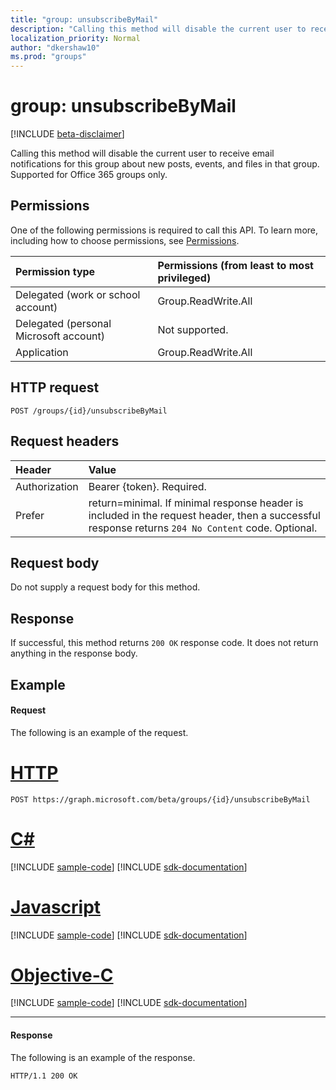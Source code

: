 ```yaml
---
title: "group: unsubscribeByMail"
description: "Calling this method will disable the current user to receive email notifications for this group about new posts, events, and files in that group. Supported for Office 365 groups only. "
localization_priority: Normal
author: "dkershaw10"
ms.prod: "groups"
---
```


# group: unsubscribeByMail

[!INCLUDE [beta-disclaimer](../../includes/beta-disclaimer.md)]

Calling this method will disable the current user to receive email notifications for this group about new posts, events, and files in that group. Supported for Office 365 groups only. 

## Permissions
One of the following permissions is required to call this API. To learn more, including how to choose permissions, see [Permissions](/graph/permissions-reference).

|Permission type      | Permissions (from least to most privileged)              |
|:--------------------|:---------------------------------------------------------|
|Delegated (work or school account) | Group.ReadWrite.All    |
|Delegated (personal Microsoft account) | Not supported.    |
|Application | Group.ReadWrite.All |

## HTTP request
<!-- { "blockType": "ignored" } -->
```http
POST /groups/{id}/unsubscribeByMail
```

## Request headers
| Header       | Value |
|:---------------|:--------|
| Authorization  | Bearer {token}. Required.  |
| Prefer | return=minimal. If minimal response header is included in the request header, then a successful response returns `204 No Content` code. Optional.  | 

## Request body
 Do not supply a request body for this method. 

## Response
If successful, this method returns `200 OK` response code. It does not return anything in the response body.

## Example
#### Request
The following is an example of the request.

# [HTTP](#tab/http)
<!-- {
  "blockType": "request",
  "name": "group_unsubscribebymail"
}-->
```http
POST https://graph.microsoft.com/beta/groups/{id}/unsubscribeByMail
```
# [C#](#tab/csharp)
[!INCLUDE [sample-code](../includes/snippets/group-unsubscribebymail-csharp-snippets.md)]
[!INCLUDE [sdk-documentation](../includes/snippets/snippets-sdk-documentation-link.md)]

# [Javascript](#tab/javascript)
[!INCLUDE [sample-code](../includes/snippets/group-unsubscribebymail-javascript-snippets.md)]
[!INCLUDE [sdk-documentation](../includes/snippets/snippets-sdk-documentation-link.md)]

# [Objective-C](#tab/objc)
[!INCLUDE [sample-code](../includes/snippets/group-unsubscribebymail-objc-snippets.md)]
[!INCLUDE [sdk-documentation](../includes/snippets/snippets-sdk-documentation-link.md)]

---



#### Response
The following is an example of the response. 
<!-- {
  "blockType": "response",
  "truncated": true
} -->
```http
HTTP/1.1 200 OK
```

<!-- uuid: 8fcb5dbc-d5aa-4681-8e31-b001d5168d79
2015-10-25 14:57:30 UTC -->
<!--
{
  "type": "#page.annotation",
  "description": "group: unsubscribeByMail",
  "keywords": "",
  "section": "documentation",
  "tocPath": "",
  "suppressions": [
  ]
}
-->
